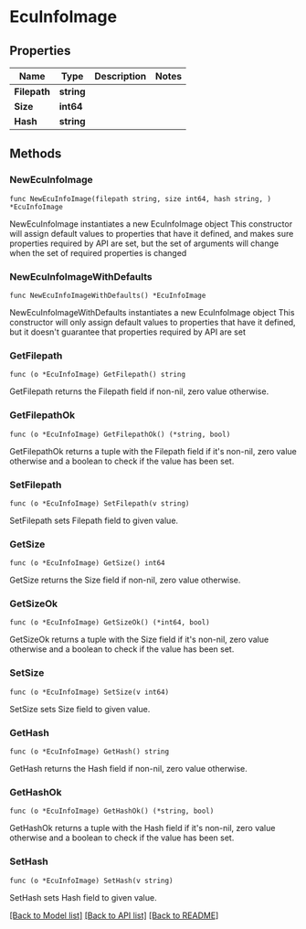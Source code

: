 # EcuInfoImage

## Properties

Name | Type | Description | Notes
------------ | ------------- | ------------- | -------------
**Filepath** | **string** |  | 
**Size** | **int64** |  | 
**Hash** | **string** |  | 

## Methods

### NewEcuInfoImage

`func NewEcuInfoImage(filepath string, size int64, hash string, ) *EcuInfoImage`

NewEcuInfoImage instantiates a new EcuInfoImage object
This constructor will assign default values to properties that have it defined,
and makes sure properties required by API are set, but the set of arguments
will change when the set of required properties is changed

### NewEcuInfoImageWithDefaults

`func NewEcuInfoImageWithDefaults() *EcuInfoImage`

NewEcuInfoImageWithDefaults instantiates a new EcuInfoImage object
This constructor will only assign default values to properties that have it defined,
but it doesn't guarantee that properties required by API are set

### GetFilepath

`func (o *EcuInfoImage) GetFilepath() string`

GetFilepath returns the Filepath field if non-nil, zero value otherwise.

### GetFilepathOk

`func (o *EcuInfoImage) GetFilepathOk() (*string, bool)`

GetFilepathOk returns a tuple with the Filepath field if it's non-nil, zero value otherwise
and a boolean to check if the value has been set.

### SetFilepath

`func (o *EcuInfoImage) SetFilepath(v string)`

SetFilepath sets Filepath field to given value.


### GetSize

`func (o *EcuInfoImage) GetSize() int64`

GetSize returns the Size field if non-nil, zero value otherwise.

### GetSizeOk

`func (o *EcuInfoImage) GetSizeOk() (*int64, bool)`

GetSizeOk returns a tuple with the Size field if it's non-nil, zero value otherwise
and a boolean to check if the value has been set.

### SetSize

`func (o *EcuInfoImage) SetSize(v int64)`

SetSize sets Size field to given value.


### GetHash

`func (o *EcuInfoImage) GetHash() string`

GetHash returns the Hash field if non-nil, zero value otherwise.

### GetHashOk

`func (o *EcuInfoImage) GetHashOk() (*string, bool)`

GetHashOk returns a tuple with the Hash field if it's non-nil, zero value otherwise
and a boolean to check if the value has been set.

### SetHash

`func (o *EcuInfoImage) SetHash(v string)`

SetHash sets Hash field to given value.



[[Back to Model list]](../README.md#documentation-for-models) [[Back to API list]](../README.md#documentation-for-api-endpoints) [[Back to README]](../README.md)



